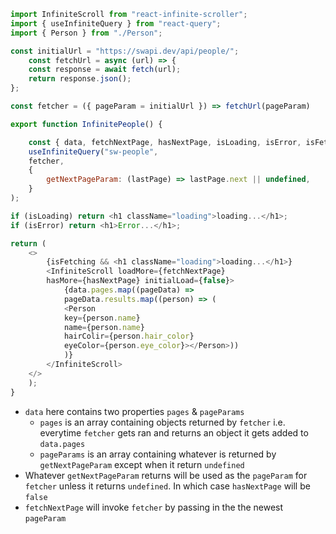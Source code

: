 ```js
import InfiniteScroll from "react-infinite-scroller";
import { useInfiniteQuery } from "react-query";
import { Person } from "./Person";

const initialUrl = "https://swapi.dev/api/people/";
	const fetchUrl = async (url) => {
	const response = await fetch(url);
	return response.json();
};

const fetcher = ({ pageParam = initialUrl }) => fetchUrl(pageParam)

export function InfinitePeople() {

	const { data, fetchNextPage, hasNextPage, isLoading, isError, isFetching } = 
	useInfiniteQuery("sw-people", 
	fetcher, 
	{ 
		getNextPageParam: (lastPage) => lastPage.next || undefined,
	}
);

if (isLoading) return <h1 className="loading">loading...</h1>;
if (isError) return <h1>Error...</h1>;

return (
	<>
		{isFetching && <h1 className="loading">loading...</h1>}
		<InfiniteScroll loadMore={fetchNextPage} 
		hasMore={hasNextPage} initialLoad={false}>
			{data.pages.map((pageData) =>
			pageData.results.map((person) => (
			<Person
			key={person.name}
			name={person.name}
			hairColir={person.hair_color}
			eyeColor={person.eye_color}></Person>))
			)}
		</InfiniteScroll>
	</>
	);
}
```
- `data` here contains two properties `pages` & `pageParams`
	- `pages` is an array containing objects returned by `fetcher` i.e. everytime `fetcher` gets ran and returns an object it gets added to `data.pages`
	- `pageParams` is an array containing whatever is returned by `getNextPageParam` except when it return `undefined`
- Whatever `getNextPageParam` returns will be used as the `pageParam` for `fetcher` unless it returns `undefined`. In which case `hasNextPage` will be `false`
- `fetchNextPage` will invoke `fetcher` by passing in the the newest `pageParam`